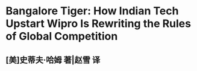 # Bangalore Tiger: How Indian Tech Upstart Wipro Is Rewriting the Rules of Global Competition

## [美]史蒂夫·哈姆 著|赵雪 译

